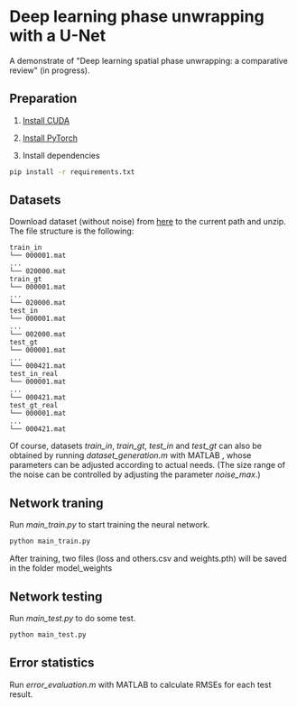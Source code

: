 # Deep learning phase unwrapping with a U-Net
A demonstrate of "Deep learning spatial phase unwrapping: a comparative review" (in progress).

## Preparation
1. [Install CUDA](https://developer.nvidia.com/cuda-downloads)

2. [Install PyTorch](https://pytorch.org/get-started/locally/)

3. Install dependencies
```bash
pip install -r requirements.txt
```

## Datasets
Download dataset (without noise) from [here](https://figshare.com/s/685e972475221aa3b4c4) to the current path and unzip. The file structure is the following:
```
train_in
└── 000001.mat
...
└── 020000.mat
train_gt
└── 000001.mat
...
└── 020000.mat
test_in
└── 000001.mat
...
└── 002000.mat
test_gt
└── 000001.mat
...
└── 000421.mat
test_in_real
└── 000001.mat
...
└── 000421.mat
test_gt_real
└── 000001.mat
...
└── 000421.mat
```

Of course, datasets _train_in_, _train_gt_, _test_in_ and _test_gt_ can also be obtained by running _dataset_generation.m_ with MATLAB , whose parameters can be adjusted according to actual needs. (The size range of the noise can be controlled by adjusting the parameter _noise_max_.)

## Network traning
Run _main_train.py_ to start training the neural network.
```sh
python main_train.py
```
After training, two files (loss and others.csv and weights.pth) will be saved in the folder model_weights

## Network testing
Run _main_test.py_ to do some test.
```sh
python main_test.py
```

## Error statistics
Run _error_evaluation.m_ with MATLAB to calculate RMSEs for each test result.

